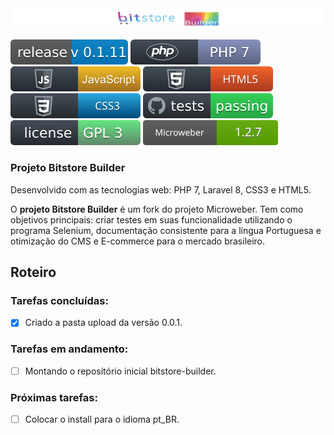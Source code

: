 <img src="https://github.com/bitstore-brasil/bitstore-builder/blob/main/img/bitstore-builder-logo.jpg">
<p align="left">
    <a href="./CHANGELOG.md"><img src="https://github.com/bitstore-brasil/bitstore-builder/blob/main/img/bitstoreversion.svg" alt="Última versão"></a>
    <a href="https://www.php.net/releases/7.0/pt_BR.php" target="_blank"><img src="https://github.com/bitstore-brasil/bitstore-builder/blob/main/img/php.svg" alt="PHP:7"></a>
    <a href="https://www.javascript.com/" target="_blank"><img src="https://github.com/bitstore-brasil/bitstore-builder/blob/main/img/javascript.svg" alt="JavaScript"></a>
    <a href="https://www.w3schools.com/html/"><img src="https://github.com/bitstore-brasil/bitstore-builder/blob/main/img/html5.svg" alt="HTML5"></a>
    <a href="https://www.w3schools.com/css/" target="_blank"><img src="https://github.com/bitstore-brasil/bitstore-builder/blob/main/img/css3.svg" alt="CSS3"></a>
    <a href="https://github.com" target="_blank"><img src="https://github.com/bitstore-brasil/bitstore-builder/blob/main/img/test.svg" alt="Test"></a>
    <a href="https://www.gnu.org/licenses/gpl-3.0.pt-br.html" target="_blank"><img src="https://github.com/bitstore-brasil/bitstore-builder/blob/main/img/licenca.svg" alt="License"></a>
    <a href="https://www.microweber.com/" target="_blank"><img src="https://github.com/bitstore-brasil/bitstore-builder/blob/main/img/microwerber-version.svg" alt="License"></a>
</p>

### Projeto Bitstore Builder

Desenvolvido com as tecnologias web: PHP 7, Laravel 8, CSS3 e HTML5.

O **projeto Bitstore Builder** é um fork do projeto Microweber. Tem como objetivos principais: criar testes em suas funcionalidade utilizando o programa Selenium, documentação consistente para a língua Portuguesa e otimização do CMS e E-commerce para o mercado brasileiro.

## Roteiro

### Tarefas concluídas:
- [x] Criado a pasta upload da versão 0.0.1.

### Tarefas em andamento:
- [ ] Montando o repositório inicial bitstore-builder.

### Próximas tarefas:
- [ ] Colocar o install para o idioma pt_BR.

